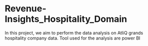 # Revenue-Insights_Hospitality_Domain
In this project, we aim to perform the data analysis on AtliQ grands hospitality company data. Tool used for the analysis are power BI
